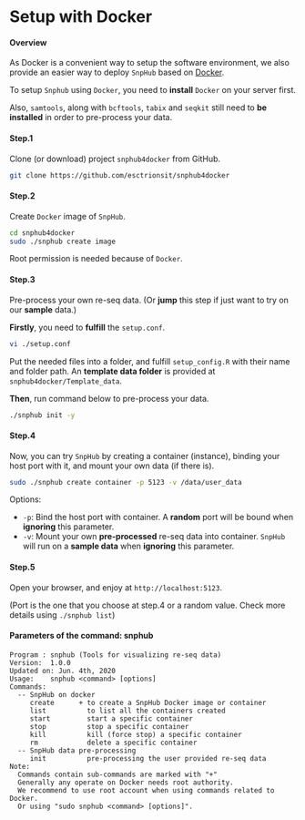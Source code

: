 # Setup with Docker

#### Overview

As Docker is a convenient way to setup the software environment, we also provide an easier way to deploy `SnpHub` based on [Docker](https://www.docker.com/).

To setup `Snphub` using `Docker`, you need to **install** `Docker` on your server first.

Also, `samtools`, along with `bcftools`, `tabix` and `seqkit` still need to **be installed** in order to pre-process your data.

#### Step.1

Clone (or download) project `snphub4docker` from GitHub.

```sh
git clone https://github.com/esctrionsit/snphub4docker
```

#### Step.2

Create `Docker` image of `SnpHub`.

```sh
cd snphub4docker
sudo ./snphub create image
```
Root permission is needed because of `Docker`.

#### Step.3

Pre-process your own re-seq data. (Or **jump** this step if just want to try on our **sample** data.)

**Firstly**, you need to **fulfill** the `setup.conf`.
```sh
vi ./setup.conf
```
Put the needed files into a folder, and fulfill `setup_config.R` with their name and folder path.
An **template data folder** is provided at `snphub4docker/Template_data`.

**Then**, run command below to pre-process your data.

```sh
./snphub init -y
```

#### Step.4

Now, you can try `SnpHub` by creating a container (instance), binding your host port with it, and mount your own data (if there is).

```sh
sudo ./snphub create container -p 5123 -v /data/user_data
```

Options:
- `-p`: Bind the host port with container. A **random** port will be bound when **ignoring** this parameter.
- `-v`: Mount your own **pre-processed** re-seq data into container. `SnpHub` will run on a **sample data** when **ignoring** this parameter.

#### Step.5

Open your browser, and enjoy at `http://localhost:5123`.

(Port is the one that you choose at step.4 or a random value. Check more details using `./snphub list`)

#### Parameters of the command: snphub

```text
Program : snphub (Tools for visualizing re-seq data)
Version:  1.0.0
Updated on: Jun. 4th, 2020
Usage:    snphub <command> [options]
Commands:
  -- SnpHub on docker
     create      + to create a SnpHub Docker image or container
     list          to list all the containers created
     start         start a specific container
     stop          stop a specific container
     kill          kill (force stop) a specific container
     rm            delete a specific container
  -- SnpHub data pre-processing
     init          pre-processing the user provided re-seq data
Note: 
  Commands contain sub-commands are marked with "+" 
  Generally any operate on Docker needs root authority.
  We recommend to use root account when using commands related to Docker.
  Or using "sudo snphub <command> [options]".
```